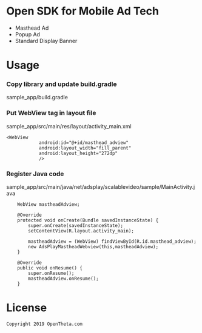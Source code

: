 # Open SDK for Mobile Ad Tech 

* Masthead Ad
* Popup Ad
* Standard Display Banner


# Usage

### Copy library and update build.gradle
sample_app/build.gradle


### Put WebView tag in layout file
sample_app/src/main/res/layout/activity_main.xml
```
<WebView
            android:id="@+id/masthead_adview"
            android:layout_width="fill_parent"
            android:layout_height="272dp"
            />
```

### Register Java code
sample_app/src/main/java/net/adsplay/scalablevideo/sample/MainActivity.java
```
    WebView mastheadAdview;

    @Override
    protected void onCreate(Bundle savedInstanceState) {
        super.onCreate(savedInstanceState);
        setContentView(R.layout.activity_main);

        mastheadAdview = (WebView) findViewById(R.id.masthead_adview);
        new AdsPlayMastheadWebview(this,mastheadAdview);
    }

    @Override
    public void onResume() {
        super.onResume();
        mastheadAdview.onResume();
    }
```

# License
```
Copyright 2019 OpenTheta.com
